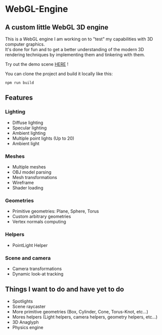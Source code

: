 # WebGL-Engine

## A custom little WebGL 3D engine

This is a WebGL engine I am working on to "test" my capabilities with 3D computer graphics.  
It's done for fun and to get a better understanding of the modern 3D rendering techniques by implementing them and tinkering with them.  

Try out the demo scene [HERE](https://hirevo.github.io/WebGL-Engine) !

You can clone the project and build it locally like this:  
```
npm run build
```


## Features

### Lighting

- Diffuse lighting
- Specular lighting
- Ambient lighting
- Multiple point lights (Up to 20)
- Ambient light

### Meshes

- Multiple meshes
- OBJ model parsing
- Mesh transformations
- Wireframe
- Shader loading

### Geometries

- Primitive geometries: Plane, Sphere, Torus
- Custom arbitrary geometries
- Vertex normals computing

### Helpers

- PointLight Helper

### Scene and camera

- Camera transformations
- Dynamic look-at tracking

## Things I want to do and have yet to do

- Spotlights
- Scene raycaster
- More primitive geometries (Box, Cylinder, Cone, Torus-Knot, etc...)
- Mores helpers (Light helpers, camera helpers, geometry helpers, etc...)
- 3D Anaglyph
- Physics engine

